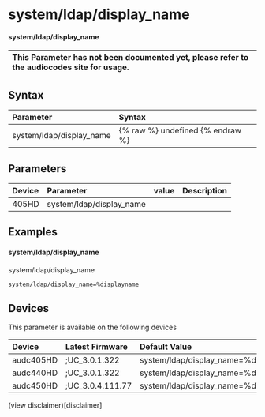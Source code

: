 ﻿---
description: system/ldap/display_name
search: false
---

# system/ldap/display_name

#### system/ldap/display_name


| This Parameter has not been documented yet, please refer to the audiocodes site for usage.  |
| :--- |

## Syntax
| Parameter | Syntax |
| :--- | :--- |
|system/ldap/display_name | {% raw %} undefined {% endraw %} |

## Parameters
|Device|Parameter|value|Description|
|:---|:---|:---|:---|
| 405HD | system/ldap/display_name |  |  |

## Examples
#### system/ldap/display_name

system/ldap/display_name

```
system/ldap/display_name=%displayname
```

## Devices
This parameter is available on the following devices

| Device | Latest Firmware | Default Value |
|:---|:---|:---|
| audc405HD | ;UC_3.0.1.322 | system/ldap/display_name=%displayname 
| audc440HD | ;UC_3.0.1.322 | system/ldap/display_name=%displayname 
| audc450HD | ;UC_3.0.4.111.77 | system/ldap/display_name=%displayname 

(view disclaimer)[disclaimer]
